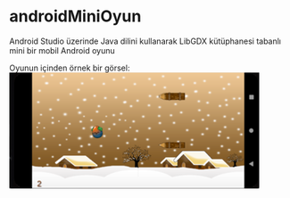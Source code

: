 # androidMiniOyun
Android Studio üzerinde Java dilini kullanarak LibGDX kütüphanesi tabanlı mini bir mobil Android oyunu

Oyunun içinden örnek bir görsel:
![oyun görseli](https://github.com/muratcivek/androidMiniOyun/blob/main/oyunGorseliGuncel.png)
